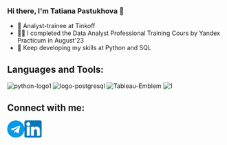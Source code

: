 ### Hi there, I'm Tatiana Pastukhova 👋

- 🦄 Analyst-trainee at Tinkoff
- 👩‍🎓 I completed the Data Analyst Professional Training Cours by Yandex Practicum in August'23
- 🌱 Keep developing my skills at Python and SQL

## Languages and Tools:
![python-logo1](https://github.com/nottdzr/nottdzr/assets/141838739/63d1d1b3-3c60-433c-b94b-b70ab0564eff)
![logo-postgresql](https://github.com/nottdzr/nottdzr/assets/141838739/bb28f420-e5cd-46d0-ae3a-4cf393c2cf5a)
![Tableau-Emblem](https://github.com/nottdzr/nottdzr/assets/141838739/4044fa6f-a7ed-451f-b6c4-c46236c8ab2c)
![1](https://github.com/nottdzr/nottdzr/assets/141838739/f1b219c6-6532-4c73-8eee-d52f3216d483)


## Connect with me:
[<img align="left" alt="Telegram" width="40px" src="https://github.com/nottdzr/nottdzr/blob/a28eeb85c8b97fda1017085a228804a7032b61f7/telegram.png" />][telegram]
[<img align="left" alt="LinkedIn" width="40px" src="https://github.com/nottdzr/nottdzr/blob/e869c3d0137d0a54f6653a0f171e73649464b68b/linkedin.png" />][linkedin]

<!--
**nottdzr/nottdzr** is a ✨ _special_ ✨ repository because its `README.md` (this file) appears on your GitHub profile.
-->

[linkedin]: https://www.linkedin.com/in/tatiana-pastukhova-5044aa233/
[telegram]: https://t.me/Nottdzr

